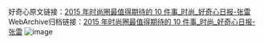 好奇心原文链接：[2015 年时尚圈最值得期待的 10 件事_时尚_好奇心日报-张雷](https://www.qdaily.com/articles/4682.html)
WebArchive归档链接：[2015 年时尚圈最值得期待的 10 件事_时尚_好奇心日报-张雷](http://web.archive.org/web/20190623162422/https://www.qdaily.com/articles/4682.html)
![image](http://ww3.sinaimg.cn/large/007d5XDply1g3w5sv9v44j30u07w74qq)